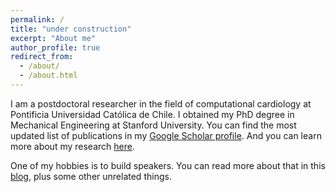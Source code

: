 ```yaml
---
permalink: /
title: "under construction"
excerpt: "About me"
author_profile: true
redirect_from: 
  - /about/
  - /about.html
---
```


I am a postdoctoral researcher in the field of computational cardiology at Pontificia Universidad Católica de Chile. I obtained my PhD degree in Mechanical Engineering at Stanford University. You can find the most updated list of publications in my [Google Scholar profile](https://scholar.google.com/citations?user=9wRFbcEAAAAJ&hl=en). And you can learn more about my research [here](https://fsahli.github.io/research/).

One of my hobbies is to build speakers. You can read more about that in this [blog](https://fsahli.wordpress.com/blog/), plus some other unrelated things.
